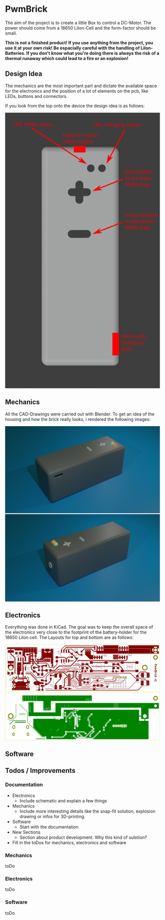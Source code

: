 # PwmBrick

The aim of the project is to create a little Box to control a DC-Motor. The power should come from a 18650 LiIon-Cell and the form-factor should be small.

**This is not a finished product! If you use anything from the project, you use it at your own risk! Be espacially careful with the handling of LiIon-Batteries. If you don't know what you're doing there is always the risk of a thermal runaway which could lead to a fire or an explosion!**

## Design Idea

The mechanics are the most important part and dictate the available space for the electronics and the position of a lot of elements on the pcb, like LEDs, buttons and connectors.

If you look from the top onto the device the design idea is as follows:

![Top view of the housing](/Design-Files/Mechanics/Design-Idea-Top-View.png)

## Mechanics

All the CAD-Drawings were carried out with Blender. To get an idea of the housing and how the brick really looks, i rendered the following images:

![Housing-Rendered-1](/Design-Files/Mechanics/Housing-Rendered1.png)
![Housing-Rendered-2](/Design-Files/Mechanics/Housing-Rendered2.png)

## Electronics

Everything was done in KiCad. The goal was to keep the overall space of the electronics very close to the footprint of the battery-holder for the 18650 LiIon cell. The Layouts for top and bottom are as follows:

![Layout-Top](/Design-Files/Electronics/PCB-Design/PwmBrick-Top.svg)
![Layout-Bot](/Design-Files/Electronics/PCB-Design/PwmBrick-Bot.svg)

## Software   

## Todos / Improvements

### Documentation

* Electronics
	* Include schematic and explain a few things
* Mechanics 
	* Include more interesting details like the snap-fit solution, explosion drawing or infos for 3D-printing.
* Software
	* Start with the documentation
* New Sections
	* Section about product development. Why this kind of sulotion?
* Fill in the toDos for mechanics, electronics and software

### Mechanics

toDo

### Electronics

toDo

### Software   

toDo
